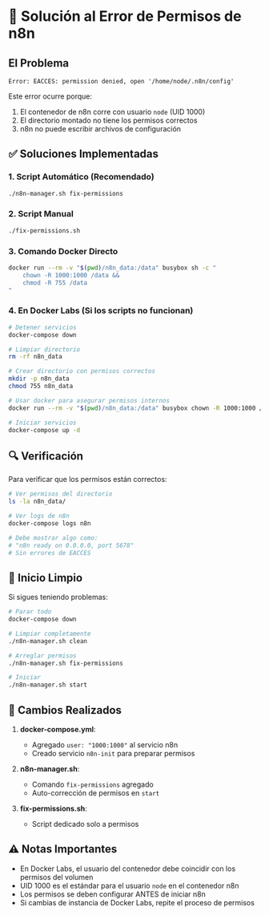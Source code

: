 # 🔧 Solución al Error de Permisos de n8n

## El Problema
```
Error: EACCES: permission denied, open '/home/node/.n8n/config'
```

Este error ocurre porque:
1. El contenedor de n8n corre con usuario `node` (UID 1000)
2. El directorio montado no tiene los permisos correctos
3. n8n no puede escribir archivos de configuración

## ✅ Soluciones Implementadas

### 1. Script Automático (Recomendado)
```bash
./n8n-manager.sh fix-permissions
```

### 2. Script Manual
```bash
./fix-permissions.sh
```

### 3. Comando Docker Directo
```bash
docker run --rm -v "$(pwd)/n8n_data:/data" busybox sh -c "
    chown -R 1000:1000 /data &&
    chmod -R 755 /data
"
```

### 4. En Docker Labs (Si los scripts no funcionan)
```bash
# Detener servicios
docker-compose down

# Limpiar directorio
rm -rf n8n_data

# Crear directorio con permisos correctos
mkdir -p n8n_data
chmod 755 n8n_data

# Usar docker para asegurar permisos internos
docker run --rm -v "$(pwd)/n8n_data:/data" busybox chown -R 1000:1000 /data

# Iniciar servicios
docker-compose up -d
```

## 🔍 Verificación

Para verificar que los permisos están correctos:

```bash
# Ver permisos del directorio
ls -la n8n_data/

# Ver logs de n8n
docker-compose logs n8n

# Debe mostrar algo como:
# "n8n ready on 0.0.0.0, port 5678"
# Sin errores de EACCES
```

## 🚀 Inicio Limpio

Si sigues teniendo problemas:

```bash
# Parar todo
docker-compose down

# Limpiar completamente
./n8n-manager.sh clean

# Arreglar permisos
./n8n-manager.sh fix-permissions

# Iniciar
./n8n-manager.sh start
```

## 📝 Cambios Realizados

1. **docker-compose.yml**: 
   - Agregado `user: "1000:1000"` al servicio n8n
   - Creado servicio `n8n-init` para preparar permisos

2. **n8n-manager.sh**: 
   - Comando `fix-permissions` agregado
   - Auto-corrección de permisos en `start`

3. **fix-permissions.sh**: 
   - Script dedicado solo a permisos

## ⚠️ Notas Importantes

- En Docker Labs, el usuario del contenedor debe coincidir con los permisos del volumen
- UID 1000 es el estándar para el usuario `node` en el contenedor n8n
- Los permisos se deben configurar ANTES de iniciar n8n
- Si cambias de instancia de Docker Labs, repite el proceso de permisos